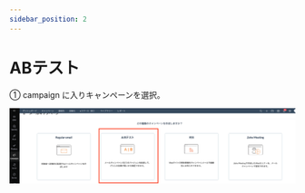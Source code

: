 ```yaml
---
sidebar_position: 2
---
```


# ABテスト





 ① campaign に入りキャンペーンを選択。

 ![picture 6](../../../images/2d9103688b956b313672bf897d9df4e1dcbbf81b6c6293473ca90ed411777bcd.png)  
